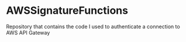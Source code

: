 # AWSSignatureFunctions
Repository that contains the code I used to authenticate a connection to AWS API Gateway
